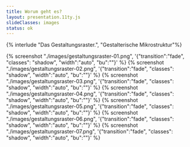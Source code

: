 ```yaml
---
title: Worum geht es?
layout: presentation.11ty.js
slideClasses: images
status: ok
---
```


{% interlude "Das Gestaltungsraster.", "Gestalterische Mikrostruktur"%}

{% screenshot "./images/gestaltungsraster-01.png", '{"transition":"fade", "classes": "shadow", "width":"auto", "bu":""}' %}
{% screenshot "./images/gestaltungsraster-02.png", '{"transition":"fade", "classes": "shadow", "width":"auto", "bu":""}' %}
{% screenshot "./images/gestaltungsraster-03.png", '{"transition":"fade", "classes": "shadow", "width":"auto", "bu":""}' %}
{% screenshot "./images/gestaltungsraster-04.png", '{"transition":"fade", "classes": "shadow", "width":"auto", "bu":""}' %}
{% screenshot "./images/gestaltungsraster-05.png", '{"transition":"fade", "classes": "shadow", "width":"auto", "bu":""}' %}
{% screenshot "./images/gestaltungsraster-06.png", '{"transition":"fade", "classes": "shadow", "width":"auto", "bu":""}' %}
{% screenshot "./images/gestaltungsraster-07.png", '{"transition":"fade", "classes": "shadow", "width":"auto", "bu":""}' %}